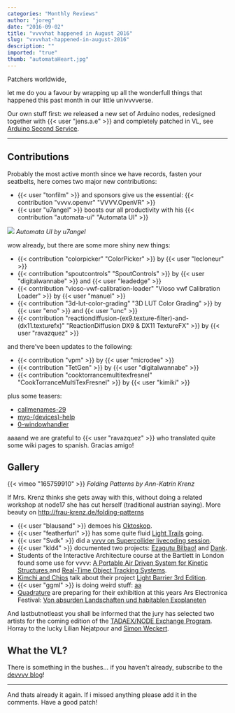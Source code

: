 ```yaml
---
categories: "Monthly Reviews"
author: "joreg"
date: "2016-09-02"
title: "vvvvhat happened in August 2016"
slug: "vvvvhat-happened-in-august-2016"
description: ""
imported: "true"
thumb: "automataHeart.jpg"
---
```


Patchers worldwide,

let me do you a favour by wrapping up all the wonderfull things that happened this past month in our little univvvverse. 

Our own stuff first: we released a new set of Arduino nodes, redesigned together with {{< user "jens.a.e" >}} and completely patched in VL, see [Arduino Second Service](/blog/2016/arduino-second-service).

---

## Contributions

Probably the most active month since we have records, fasten your seatbelts, here comes two major new contributions:

- {{< user "tonfilm" >}} and sponsors give us the essential: {{< contribution "vvvv.openvr" "VVVV.OpenVR" >}}
- {{< user "u7angel" >}} boosts our all productivity with his {{< contribution "automata-ui" "Automata UI" >}}

![](automataHeart.jpg)
*Automata UI by u7angel* 

wow already, but there are some more shiny new things:

- {{< contribution "colorpicker" "ColorPicker" >}} by {{< user "lecloneur" >}}
- {{< contribution "spoutcontrols" "SpoutControls" >}} by {{< user "digitalwannabe" >}} and {{< user "leadedge" >}}
- {{< contribution "vioso-vwf-calibration-loader" "Vioso vwf Calibration Loader" >}} by {{< user "manuel" >}}
- {{< contribution "3d-lut-color-grading" "3D LUT Color Grading" >}} by {{< user "eno" >}} and {{< user "unc" >}}
- {{< contribution "reactiondiffusion-(ex9.texture-filter)-and-(dx11.texturefx)" "ReactionDiffusion DX9 & DX11 TextureFX" >}} by {{< user "ravazquez" >}}

<!--{SPLIT()}-->
and there've been updates to the following:
- {{< contribution "vpm" >}} by {{< user "microdee" >}}
- {{< contribution "TetGen" >}} by {{< user "digitalwannabe" >}}
- {{< contribution "cooktorrancemultitexfresnel" "CookTorranceMultiTexFresnel" >}} by {{< user "kimiki" >}}
<!--~~~-->
plus some teasers:
- [callmenames-29](/blog/callmenames-29)
- [myo-(devices)-help](/blog/myo-(devices)-help)
- [0-windowhandler](/blog/0-windowhandler)
<!--{SPLIT}-->

aaaand we are grateful to {{< user "ravazquez" >}} who translated quite some wiki pages to spanish. Gracias amigo!

## Gallery

{{< vimeo "165759910" >}}
*Folding Patterns by Ann-Katrin Krenz*

If Mrs. Krenz thinks she gets away with this, without doing a related workshop at node17 she has cut herself (traditional austrian saying). More beauty on <http://frau-krenz.de/folding-patterns>

* {{< user "blausand" >}} demoes his [Oktoskop](https://vimeo.com/178024144).
* {{< user "featherfurl" >}} has some quite fluid [Light Trails](/blog/light-trails-for-live-fire-spinning) going.
* {{< user "Svdk" >}} did a [vvvv on Supercollider livecoding session](https://www.youtube.com/watch?v=_yryiuALe_c).
* {{< user "kld4" >}} documented two projects: [Ezagutu Bilbao!](/blog/ezagutu-bilbao-interactive-game) and [Dank](/blog/dank).
* Students of the Interactive Architecture course at the Bartlett in London found some use for vvvv: [A Portable Air Driven System for Kinetic Structures ](http://www.interactivearchitecture.org/a-portable-air-driven-system-for-kinetic-structures.html) and [Real-Time Object Tracking Systems](http://www.interactivearchitecture.org/real-time-object-tracking-systems.html).
* [Kimchi and Chips](https://vvvv.org/businesses/kimchi-and-chips) talk about their project [Light Barrier 3rd Edition](https://www.facebook.com/asiaculturecenter.eng/videos/591845057659581).
* {{< user "ggml" >}} is doing weird stuff: [aa](/blog/aa)
* [Quadrature](https://vvvv.org/businesses/quadrature-goetz-neitsch-gbr) are preparing for their exhibition at this years Ars Electronica Festival: [Von absurden Landschaften und habitablen Exoplaneten](http://www.aec.at/aeblog/de/2016/09/01/von-absurden-landschaften-und-habitablen-exoplaneten/)

And lastbutnotleast you shall be informed that the jury has selected two artists for the coming edition of the [TADAEX/NODE Exchange Program](http://node.vvvv.org/jury-selection-tadaexnode-exchange-201617/). Horray to the lucky Lilian Nejatpour and [Simon Weckert](http://www.simonweckert.com/).

## What the VL?

There is something in the bushes... if you haven't already, subscribe to the [devvvv blog](/blog/23)!

---

And thats already it again. If i missed anything please add it in the comments. Have a good patch!



